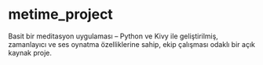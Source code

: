 # metime_project
Basit bir meditasyon uygulaması – Python ve Kivy ile geliştirilmiş, zamanlayıcı ve ses oynatma özelliklerine sahip, ekip çalışması odaklı bir açık kaynak proje.
